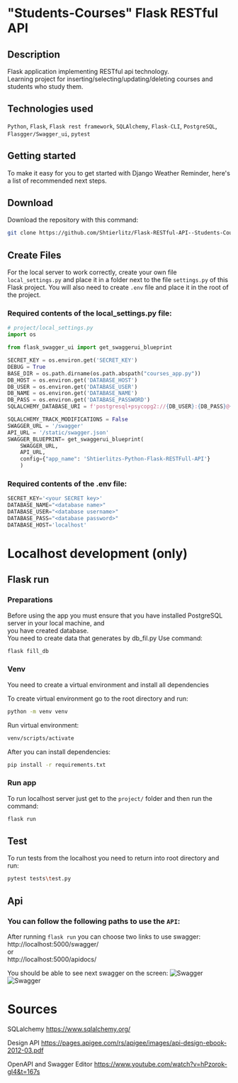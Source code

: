 # "Students-Courses" Flask RESTful API

## Description
Flask application implementing RESTful api technology.   
Learning project for inserting/selecting/updating/deleting courses and students who study them.

## Technologies used
`Python`, `Flask`, `Flask rest framework`, `SQLAlchemy`, `Flask-CLI`, `PostgreSQL`, `Flasgger/Swagger_ui`, `pytest`

## Getting started

To make it easy for you to get started with Django Weather Reminder, 
here's a list of recommended next steps.

## Download
Download the repository with this command: 
```bash
git clone https://github.com/Shtierlitz/Flask-RESTful-API--Students-Courses-.git
```
## Create Files
For the local server to work correctly, create your own file `local_settings.py` 
and place it in a folder next to the file `settings.py` of this Flask project.
You will also need to create `.env` file and place it in the root of the project.

### Required contents of the local_settings.py file:
```python  
# project/local_settings.py
import os

from flask_swagger_ui import get_swaggerui_blueprint

SECRET_KEY = os.environ.get('SECRET_KEY')
DEBUG = True
BASE_DIR = os.path.dirname(os.path.abspath("courses_app.py"))
DB_HOST = os.environ.get('DATABASE_HOST')
DB_USER = os.environ.get('DATABASE_USER')
DB_NAME = os.environ.get('DATABASE_NAME')
DB_PASS = os.environ.get('DATABASE_PASSWORD')
SQLALCHEMY_DATABASE_URI = f'postgresql+psycopg2://{DB_USER}:{DB_PASS}@{DB_HOST}/{DB_NAME}'

SQLALCHEMY_TRACK_MODIFICATIONS = False
SWAGGER_URL = '/swagger'
API_URL = '/static/swagger.json'
SWAGGER_BLUEPRINT= get_swaggerui_blueprint(
    SWAGGER_URL,
    API_URL,
    config={"app_name": 'Shtierlitzs-Python-Flask-RESTFull-API'}
    )
```

### Required contents of the .env file:
```python
SECRET_KEY='<your SECRET key>'  
DATABASE_NAME="<database name>"  
DATABASE_USER="<database username>"  
DATABASE_PASS="<database password>"  
DATABASE_HOST='localhost'
```

# Localhost development (only)

## Flask run
### Preparations
Before using the app you must ensure that you have installed PostgreSQL server in your local machine, and   
you have created database.  
You need to create data that generates by db_fil.py
Use command:
```bash
flask fill_db
```

### Venv
You need to create a virtual environment and install all dependencies  

To create virtual environment go to the root directory and run:
```bash
python -m venv venv
```

Run virtual environment:
```bash
venv/scripts/activate
```

After you can install dependencies:
```bash
pip install -r requirements.txt
```

### Run app
To run localhost server just get to the `project/` folder and then run the command:
```bash
flask run
```

## Test 
To run tests from the localhost you need to return into root directory and run:  
```bash
pytest tests\test.py
````
## Api 
### You can follow the following paths to use the `API`:
After running `flask run` you can choose two links to use swagger:  
http://localhost:5000/swagger/  
or   
http://localhost:5000/apidocs/

You should be able to see next swagger on the screen:
![Swagger](../docs_images/swagger_1.png)
![Swagger](../docs_images/swagger_2.png)


# Sources

SQLalchemy https://www.sqlalchemy.org/

Design API https://pages.apigee.com/rs/apigee/images/api-design-ebook-2012-03.pdf

OpenAPI and Swagger Editor https://www.youtube.com/watch?v=hPzorok-gI4&t=167s

